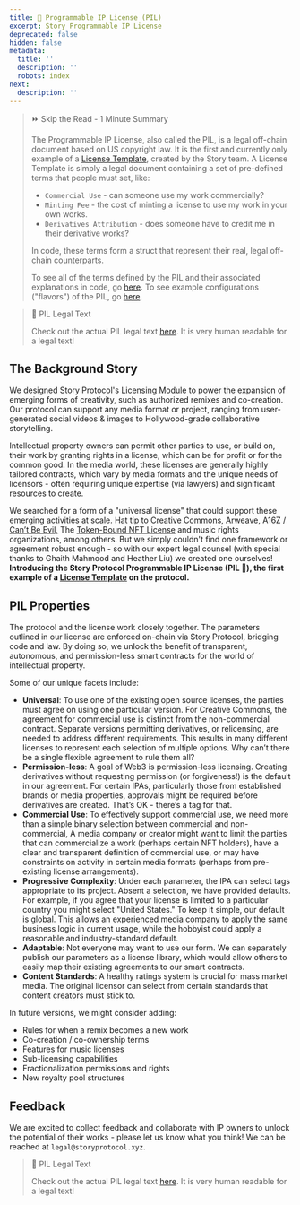 ```yaml
---
title: 💊 Programmable IP License (PIL)
excerpt: Story Programmable IP License
deprecated: false
hidden: false
metadata:
  title: ''
  description: ''
  robots: index
next:
  description: ''
---
```

> ⏩ Skip the Read - 1 Minute Summary
> 
> The Programmable IP License, also called the PIL, is a legal off-chain document based on US copyright law. It is the first and currently only example of a [License Template](doc:license-template), created by the Story team. A License Template is simply a legal document containing a set of pre-defined terms that people must set, like:
> 
> - `Commercial Use` - can someone use my work commercially?
> - `Minting Fee`  - the cost of minting a license to use my work in your own works.
> - `Derivatives Attribution` - does someone have to credit me in their derivative works?
> 
> In code, these terms form a struct that represent their real, legal off-chain counterparts. 
> 
> To see all of the terms defined by the PIL and their associated explanations in code, go [here](doc:pil-terms). To see example configurations ("flavors") of the PIL, go [here](doc:pil-flavors).

> 📘 PIL Legal Text
> 
> Check out the actual PIL legal text [here](https://github.com/storyprotocol/protocol-core-v1/blob/main/PIL_Testnet.pdf). It is very human readable for a legal text!

## The Background Story

We designed Story Protocol's [Licensing Module](doc:licensing-module) to power the expansion of emerging forms of creativity, such as authorized remixes and co-creation. Our protocol can support any media format or project, ranging from user-generated social videos & images to Hollywood-grade collaborative storytelling.

Intellectual property owners can permit other parties to use, or build on, their work by granting rights in a license, which can be for profit or for the common good. In the media world, these licenses are generally highly tailored contracts, which vary by media formats and the unique needs of licensors - often requiring unique expertise (via lawyers) and significant resources to create.

We searched for a form of a "universal license" that could support these emerging activities at scale. Hat tip to [Creative Commons](https://creativecommons.org/mission/), [Arweave](https://mirror.xyz/0x64eA438bd2784F2C52a9095Ec0F6158f847182d9/AjNBmiD4A4Sw-ouV9YtCO6RCq0uXXcGwVJMB5cdfbhE), A16Z / [Can’t Be Evil,](https://a16zcrypto.com/posts/article/introducing-nft-licenses/) The [Token-Bound NFT License](https://james.grimmelmann.net/files/articles/token-bound-nft-license.pdf) and music rights organizations, among others. But we simply couldn't find one framework or agreement robust enough - so with our expert legal counsel (with special thanks to Ghaith Mahmood and Heather Liu) we created one ourselves! **Introducing the Story Protocol Programmable IP License (PIL :pill:), the first example of a [License Template](doc:license-template) on the protocol.**

## PIL Properties

The protocol and the license work closely together. The parameters outlined in our license are enforced on-chain via Story Protocol, bridging code and law. By doing so, we unlock the benefit of transparent, autonomous, and permission-less smart contracts for the world of intellectual property. 

Some of our unique facets include: 

- **Universal**: To use one of the existing open source licenses, the parties must agree on using one particular version. For Creative Commons, the agreement for commercial use is distinct from the non-commercial contract. Separate versions permitting derivatives, or relicensing, are needed to address different requirements. This results in many different licenses to represent each selection of multiple options. Why can’t there be a single flexible agreement to rule them all?
- **Permission-less**: A goal of Web3 is permission-less licensing. Creating derivatives without requesting permission (or forgiveness!) is the default in our agreement. For certain IPAs, particularly those from established brands or media properties, approvals might be required before derivatives are created. That’s OK - there’s a tag for that.
- **Commercial Use**: To effectively support commercial use, we need more than a simple binary selection between commercial and non-commercial, A media company or creator might want to limit the parties that can commercialize a work (perhaps certain NFT holders), have a clear and transparent definition of commercial use, or may have constraints on activity in certain media formats (perhaps from pre-existing license arrangements).
- **Progressive Complexity**: Under each parameter, the IPA can select tags appropriate to its project. Absent a selection, we have provided defaults. For example, if you agree that your license is limited to a particular country you might select "United States." To keep it simple, our default is global. This allows an experienced media company to apply the same business logic in current usage, while the hobbyist could apply a reasonable and industry-standard default.
- **Adaptable**: Not everyone may want to use our form. We can separately publish our parameters as a license library, which would allow others to easily map their existing agreements to our smart contracts.
- **Content Standards**: A healthy ratings system is crucial for mass market media. The original licensor can select from certain standards that content creators must stick to. 

In future versions, we might consider adding:

- Rules for when a remix becomes a new work
- Co-creation / co-ownership terms
- Features for music licenses
- Sub-licensing capabilities
- Fractionalization permissions and rights
- New royalty pool structures

## Feedback

We are excited to collect feedback and collaborate with IP owners to unlock the potential of their works - please let us know what you think! We can be reached at `legal@storyprotocol.xyz`.

> 📘 PIL Legal Text
> 
> Check out the actual PIL legal text [here](https://github.com/storyprotocol/protocol-core-v1/blob/main/PIL_Testnet.pdf). It is very human readable for a legal text!